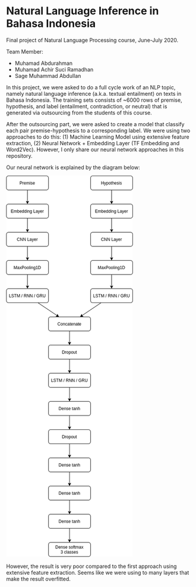 # Natural Language Inference in Bahasa Indonesia
Final project of Natural Language Processing course, June-July 2020.

Team Member:
- Muhamad Abdurahman
- Muhamad Achir Suci Ramadhan
- Sage Muhammad Abdullan

In this project, we were asked to do a full cycle work of an NLP topic, namely natural language inference (a.k.a. textual entailment) on texts in Bahasa Indonesia. The training sets consists of ~6000 rows of premise, hypothesis, and label (entailment, contradiction, or neutral) that is generated via outsourcing from the students of this course.

After the outsourcing part, we were asked to create a model that classify each pair premise-hypothesis to a corresponding label. We were using two approaches to do this: (1) Machine Learning Model using extensive feature extraction, (2) Neural Network + Embedding Layer (TF Embedding and Word2Vec). However, I only share our neural network approaches in this repository.

Our neural network is explained by the diagram below:

![](nn-illustration.png)

However, the result is very poor compared to the first approach using extensive feature extraction. Seems like we were using to many layers that make the result overfitted.